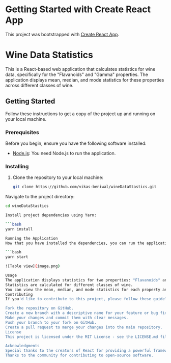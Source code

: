 # Getting Started with Create React App

This project was bootstrapped with [Create React App](https://github.com/facebook/create-react-app).

# Wine Data Statistics

This is a React-based web application that calculates statistics for wine data, specifically for the "Flavanoids" and "Gamma" properties. The application displays mean, median, and mode statistics for these properties across different classes of wine.

## Getting Started

Follow these instructions to get a copy of the project up and running on your local machine.

### Prerequisites

Before you begin, ensure you have the following software installed:

- [Node.js](https://nodejs.org/): You need Node.js to run the application.

### Installing

1. Clone the repository to your local machine:

   ```bash
   git clone https://github.com/vikas-beniwal/wineDataStastics.git

Navigate to the project directory:

```bash
cd wineDataStastics

Install project dependencies using Yarn:

```bash
yarn install

Running the Application
Now that you have installed the dependencies, you can run the application:

```bash
yarn start

![Table view](image.png)

Usage
The application displays statistics for two properties: "Flavanoids" and "Gamma."
Statistics are calculated for different classes of wine.
You can view the mean, median, and mode statistics for each property and class.
Contributing
If you'd like to contribute to this project, please follow these guidelines:

Fork the repository on GitHub.
Create a new branch with a descriptive name for your feature or bug fix.
Make your changes and commit them with clear messages.
Push your branch to your fork on GitHub.
Create a pull request to merge your changes into the main repository.
License
This project is licensed under the MIT License - see the LICENSE.md file for details.

Acknowledgments
Special thanks to the creators of React for providing a powerful framework.
Thanks to the community for contributing to open-source software.
